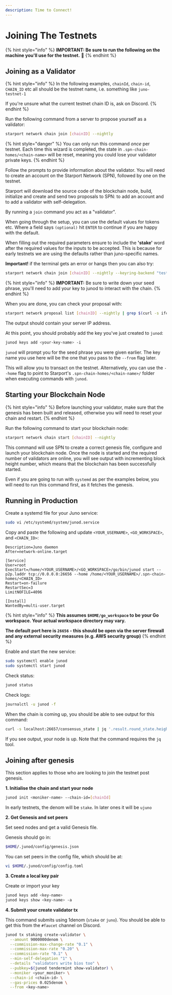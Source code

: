 ```yaml
---
description: Time to Connect!
---
```


# Joining The Testnets

{% hint style="info" %}
**IMPORTANT: Be sure to run the following on the machine you'll use for the testnet.** 🙇
{% endhint %}

## **Joining as a Validator**

{% hint style="info" %}
In the following examples, `chainId`, `chain-id`, `CHAIN_ID` etc all should be the testnet name, i.e. something like `juno-testnet-1`

If you're unsure what the current testnet chain ID is, ask on Discord.
{% endhint %}

Run the following command from a server to propose yourself as a validator:

```bash
starport network chain join [chainID] --nightly
```

{% hint style="danger" %}
You can only run this command _once_ per testnet. Each time this wizard is completed, the state in `.spn-chain-homes/<chain-name>` will be reset, meaning you could lose your validator private keys.
{% endhint %}

Follow the prompts to provide information about the validator. You will need to create an account on the Starport Network \(SPN\), followed by one on the testnet.

Starport will download the source code of the blockchain node, build, initialize and create and send two proposals to SPN: to add an account and to add a validator with self-delegation.

By running a `join` command you act as a "validator".

When going through the setup, you can use the default values for tokens etc. Where a field says `(optional)` hit `ENTER` to continue if you are happy with the default.

When filling out the required parameters ensure to include the **'stake'** word after the required values for the inputs to be accepted. This is because for early testnets we are using the defaults rather than juno-specific names.

**Important!** if the terminal gets an error or hangs then you can also try:

```bash
starport network chain join [chainID] --nightly --keyring-backend "test"`
```

{% hint style="info" %}
**IMPORTANT:** Be sure to write down your seed phrase, you'll need to add your key to junod to interact with the chain.
{% endhint %}

When you are done, you can check your proposal with:

```bash
starport network proposal list [chainID] --nightly | grep $(curl -s ifconfig.me) -B 1
```

The output should contain your server IP address.

At this point, you should probably add the key you've just created to `junod`:

```bash
junod keys add <your-key-name> -i
```

`junod` will prompt you for the seed phrase you were given earlier. The key name you use here will be the one that you pass to the `--from` flag later.

This will allow you to transact on the testnet. Alternatively, you can use the `--home` flag to point to Starport's `.spn-chain-homes/<chain-name>/` folder when executing commands with `junod`.

## Starting your Blockchain Node

{% hint style="info" %}
Before launching your validator, make sure that the genesis has been built and released, otherwise you will need to reset your chain and restart.
{% endhint %}

Run the following command to start your blockchain node:

```bash
starport network chain start [chainID] --nightly
```

This command will use SPN to create a correct genesis file, configure and launch your blockchain node. Once the node is started and the required number of validators are online, you will see output with incrementing block height number, which means that the blockchain has been successfully started.

Even if you are going to run with `systemd` as per the examples below, you will need to run this command first, as it fetches the genesis.

## Running in Production

Create a systemd file for your Juno service:

```bash
sudo vi /etc/systemd/system/junod.service
```

Copy and paste the following and update `<YOUR_USERNAME>`, `<GO_WORKSPACE>`, and `<CHAIN_ID>`:

```text
Description=Juno daemon
After=network-online.target

[Service]
User=root
ExecStart=/home/<YOUR_USERNAME>/<GO_WORKSPACE>/go/bin/junod start --p2p.laddr tcp://0.0.0.0:26656 --home /home/<YOUR_USERNAME>/.spn-chain-homes/<CHAIN_ID>
Restart=on-failure
RestartSec=3
LimitNOFILE=4096

[Install]
WantedBy=multi-user.target
```

{% hint style="info" %}
**This assumes `$HOME/go_workspace` to be your Go workspace. Your actual workspace directory may vary.**

**The default port here is `26656` - this should be open via the server firewall and any external security measures \(e.g. AWS security group\)**
{% endhint %}

Enable and start the new service:

```bash
sudo systemctl enable junod
sudo systemctl start junod
```

Check status:

```bash
junod status
```

Check logs:

```bash
journalctl -u junod -f
```

When the chain is coming up, you should be able to see output for this command:

```bash
curl -s localhost:26657/consensus_state | jq '.result.round_state.height_vote_set[0].prevotes_bit_array'
```

If you see output, your node is up. Note that the command requires the `jq` tool.

## Joining after genesis

This section applies to those who are looking to join the testnet post genesis.

**1. Initialise the chain and start your node**

```bash
junod init <moniker-name> --chain-id=[chainId]
```

In early testnets, the denom will be `stake`. In later ones it will be `ujuno`

**2. Get Genesis and set peers**

Set seed nodes and get a valid Genesis file.

Genesis should go in:

```bash
$HOME/.junod/config/genesis.json
```

You can set peers in the config file, which should be at:

```bash
vi $HOME/.junod/config/config.toml
```

**3. Create a local key pair**

Create or import your key

```bash
junod keys add <key-name>
junod keys show <key-name> -a
```

**4. Submit your create validator tx**

This command submits using 1denom \(`stake` or `juno`\). You should be able to get this from the `#faucet` channel on Discord.

```bash
junod tx staking create-validator \
  --amount 9000000denom \
  --commission-max-change-rate "0.1" \
  --commission-max-rate "0.20" \
  --commission-rate "0.1" \
  --min-self-delegation "1" \
  --details "validators write bios too" \
  --pubkey=$(junod tendermint show-validator) \
  --moniker <your_moniker> \
  --chain-id <chain-id> \
  --gas-prices 0.025denom \
  --from <key-name>
```

